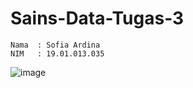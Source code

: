 # Sains-Data-Tugas-3
```
Nama  : Sofia Ardina
NIM   : 19.01.013.035
```
![image](https://user-images.githubusercontent.com/105371183/195217366-69cf834b-303a-464b-a146-183c75f234d4.png)
